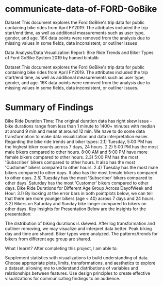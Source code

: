 # communicate-data-of-FORD-GoBike
Dataset This document explores the Ford GoBike's trip data for public containing bike rides from April FY2019. The attributes included the trip start/end time, as well as additional measurements such as user type, gender, and age. 16K data points were removed from the analysis due to missing values in some fields, data inconsistent, or outliner issues

Data Analysis/Data Visualization Report: Bike Ride Trends and Biker Types of Ford GoBike System  2019 
by hamed bintalib

Dataset This document explores the Ford GoBike's trip data for public containing bike rides from April FY2019. The attributes included the trip start/end time, as well as additional measurements such as user type, gender, and age. 16K data points were removed from the analysis due to missing values in some fields, data inconsistent, or outliner issues.

# Summary of Findings

Bike Ride Duration Time: The original duration data has right skew issue - bike durations range from less than 1 minute to 1400+ minutes with median at around 9 min and mean at around 12 min. We have to do some data transformation to make data visualization and data interpretation easier.
Regarding the bike ride trends and biker types: 2.1) Tuesday, 5:00 PM has the highest biker counts across 7 days, 24 hours. 2.2) 5:00 PM has the most male bikers compared to other hours. 8:00 AM and 5:00 PM have more female bikers compared to other hours. 2.3) 5:00 PM has the most 'Subscriber' bikers compared to other hours. It also has the most 'Customer' bikers compared to other hours. 2.4) Tuesday has the most male bikers compared to other days. It also has the most female bikers compared to other days. 2.5) Tuesday has the most 'Subscriber' bikers compared to other days. Saturday has the most 'Customer' bikers compared to other days.
Bike Ride Durations for Different Age Group Across DayofWeek and Hour: 3.1) By looking at the error bars in both pointplots below, we can tell that there are more younger bikers (age < 40) across 7 days and 24 hours. 3.2) Bikers on Saturday and Sunday bike longer compared to bikers on other days.
Key Insights for Presentation Below are the insights for the presentation:

The distribution of biking durations is skewed. After log transformation and outliner removing, we may visualize and interpret data better.
Peak biking day and time are shared. Biker types were analyzed.
The patterns/trends for bikers from different age group are shared.

What I learnt?
After completing this project, I am able to:

Supplement statistics with visualizations to build understanding of data.
Choose appropriate plots, limits, transformations, and aesthetics to explore a dataset, allowing me to understand distributions of variables and relationships between features.
Use design principles to create effective visualizations for communicating findings to an audience.
